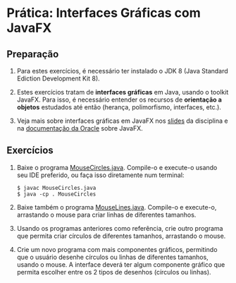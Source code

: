 # Prática: Interfaces Gráficas com JavaFX



## Preparação


1. Para estes exercícios, é necessário ter instalado o JDK 8 (Java Standard Ediction Development Kit 8).

2. Estes exercícios tratam de **interfaces gráficas** em Java, usando o toolkit JavaFX. Para isso, é necessário entender os recursos de **orientação a objetos** estudados até então (herança, polimorfismo, interfaces, etc.). 

3. Veja mais sobre interfaces gráficas em JavaFX nos [slides](../../../slides) da disciplina e na [documentação da Oracle](https://docs.oracle.com/javafx/2/) sobre JavaFX.


## Exercícios

1. Baixe o programa [MouseCircles.java](src/MouseCircles.java). Compile-o e execute-o usando seu IDE preferido, ou faça isso diretamente num terminal:
   ```
   $ javac MouseCircles.java
   $ java -cp . MouseCircles
   ```

2. Baixe também o programa [MouseLines.java](src/MouseLines.java). Compile-o e execute-o, arrastando o mouse para criar linhas de diferentes tamanhos.

3. Usando os programas anteriores como referência, crie outro programa que permita criar círculos de diferentes tamanhos, arrastando o mouse.

4. Crie um novo programa com mais componentes gráficos, permitindo que o usuário desenhe círculos ou linhas de diferentes tamanhos, usando o mouse. A interface deverá ter algum componente gráfico que permita escolher entre os 2 tipos de desenhos (círculos ou linhas).



